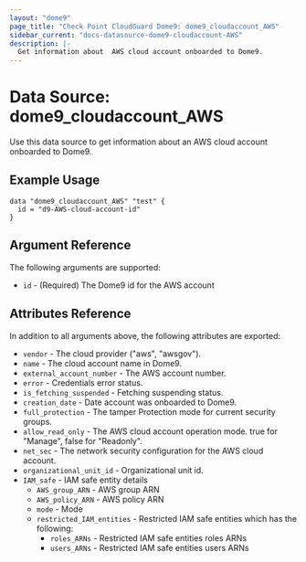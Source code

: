 ```yaml
---
layout: "dome9"
page_title: "Check Point CloudGuard Dome9: dome9_cloudaccount_AWS"
sidebar_current: "docs-datasource-dome9-cloudaccount-AWS"
description: |-
  Get information about  AWS cloud account onboarded to Dome9.
---
```


# Data Source: dome9_cloudaccount_AWS

Use this data source to get information about an AWS cloud account onboarded to Dome9.

## Example Usage

```hcl
data "dome9_cloudaccount_AWS" "test" {
  id = "d9-AWS-cloud-account-id"
}

```

## Argument Reference

The following arguments are supported:

* `id` - (Required) The Dome9  id for the AWS account

## Attributes Reference

In addition to all arguments above, the following attributes are exported:

* `vendor` - The cloud provider ("aws", "awsgov").
* `name` - The cloud account name in Dome9.
* `external_account_number` - The AWS account number.
* `error` - Credentials error status.
* `is_fetching_suspended` - Fetching suspending status.
* `creation_date` - Date account was onboarded to Dome9.
* `full_protection` - The tamper Protection mode for current security groups.
* `allow_read_only` - The AWS cloud account operation mode. true for "Manage", false for "Readonly".
* `net_sec` - The network security configuration for the AWS cloud account.
* `organizational_unit_id` - Organizational unit id.
* `IAM_safe` - IAM safe entity details
    * `AWS_group_ARN` - AWS group ARN
    * `AWS_policy_ARN` - AWS policy ARN
    * `mode` - Mode
    * `restricted_IAM_entities` - Restricted IAM safe entities which has the following:
		* `roles_ARNs` - Restricted IAM safe entities roles ARNs
		* `users_ARNs` - Restricted IAM safe entities users ARNs
